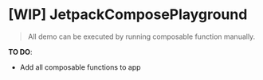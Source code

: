 # [WIP] JetpackComposePlayground

> All demo can be executed by running composable function manually.

**TO DO**:
- Add all composable functions to app